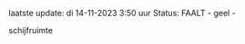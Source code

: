 laatste update: 
di 14-11-2023  3:50   uur 
Status: FAALT - geel - 
<div class="service Y">schijfruimte</div>